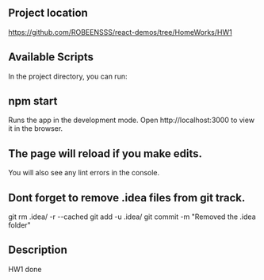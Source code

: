 ## Project location
https://github.com/ROBEENSSS/react-demos/tree/HomeWorks/HW1

## Available Scripts
In the project directory, you can run:

## npm start
Runs the app in the development mode.
Open http://localhost:3000 to view it in the browser.

## The page will reload if you make edits.
You will also see any lint errors in the console.

## Dont forget to remove .idea files from git track.
git rm .idea/ -r --cached git add -u .idea/ git commit -m "Removed the .idea folder"

## Description
HW1 done